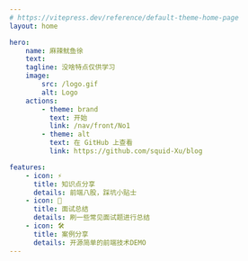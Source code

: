 ```yaml
---
# https://vitepress.dev/reference/default-theme-home-page
layout: home

hero:
    name: 麻辣鱿鱼徐
    text:
    tagline: 没啥特点仅供学习
    image:
        src: /logo.gif
        alt: Logo
    actions:
        - theme: brand
          text: 开始
          link: /nav/front/No1
        - theme: alt
          text: 在 GitHub 上查看
          link: https://github.com/squid-Xu/blog

features:
    - icon: ⚡️
      title: 知识点分享
      details: 前端八股，踩坑小贴士
    - icon: 🖖
      title: 面试总结
      details: 刷一些常见面试题进行总结
    - icon: 🛠️
      title: 案例分享
      details: 开源简单的前端技术DEMO
---
```


